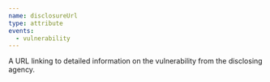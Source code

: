 ```yaml
---
name: disclosureUrl
type: attribute
events:
  - vulnerability
---
```


A URL linking to detailed information on the vulnerability from the disclosing agency.
